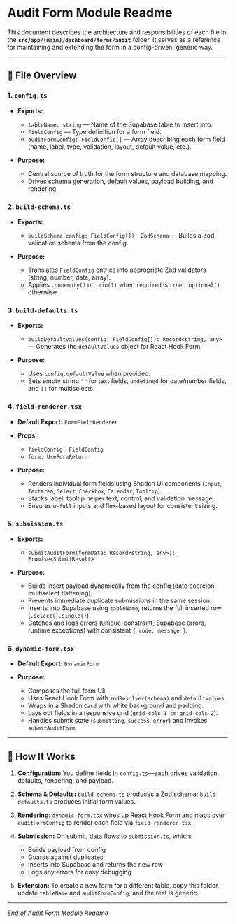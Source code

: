 # Audit Form Module Readme

This document describes the architecture and responsibilities of each file in the **`src/app/(main)/dashboard/forms/audit`** folder. It serves as a reference for maintaining and extending the form in a config-driven, generic way.

---

## 📁 File Overview

### 1. `config.ts`

* **Exports:**

  * `tableName: string` — Name of the Supabase table to insert into.
  * `FieldConfig` — Type definition for a form field.
  * `auditFormConfig: FieldConfig[]` — Array describing each form field (name, label, type, validation, layout, default value, etc.).
* **Purpose:**

  * Central source of truth for the form structure and database mapping.
  * Drives schema generation, default values, payload building, and rendering.

### 2. `build-schema.ts`

* **Exports:**

  * `buildSchema(config: FieldConfig[]): ZodSchema` — Builds a Zod validation schema from the config.
* **Purpose:**

  * Translates `FieldConfig` entries into appropriate Zod validators (string, number, date, array).
  * Applies `.nonempty()` or `.min(1)` when `required` is `true`, `.optional()` otherwise.

### 3. `build-defaults.ts`

* **Exports:**

  * `buildDefaultValues(config: FieldConfig[]): Record<string, any>` — Generates the `defaultValues` object for React Hook Form.
* **Purpose:**

  * Uses `config.defaultValue` when provided.
  * Sets empty string `""` for text fields, `undefined` for date/number fields, and `[]` for multiselects.

### 4. `field-renderer.tsx`

* **Default Export:** `FormFieldRenderer`
* **Props:**

  * `fieldConfig: FieldConfig`
  * `form: UseFormReturn`
* **Purpose:**

  * Renders individual form fields using Shadcn UI components (`Input`, `Textarea`, `Select`, `Checkbox`, `Calendar`, `Tooltip`).
  * Stacks label, tooltip helper text, control, and validation message.
  * Ensures `w-full` inputs and flex-based layout for consistent sizing.

### 5. `submission.ts`

* **Exports:**

  * `submitAuditForm(formData: Record<string, any>): Promise<SubmitResult>`
* **Purpose:**

  * Builds insert payload dynamically from the config (date coercion, multiselect flattening).
  * Prevents immediate duplicate submissions in the same session.
  * Inserts into Supabase using `tableName`, returns the full inserted row (`.select().single()`).
  * Catches and logs errors (unique-constraint, Supabase errors, runtime exceptions) with consistent `{ code, message }`.

### 6. `dynamic-form.tsx`

* **Default Export:** `DynamicForm`
* **Purpose:**

  * Composes the full form UI:
  * Uses React Hook Form with `zodResolver(schema)` and `defaultValues`.
  * Wraps in a Shadcn `Card` with white background and padding.
  * Lays out fields in a responsive grid (`grid-cols-1 sm:grid-cols-2`).
  * Handles submit state (`submitting`, `success`, `error`) and invokes `submitAuditForm`.

---

## 🔄 How It Works

1. **Configuration:**
   You define fields in `config.ts`—each drives validation, defaults, rendering, and payload.
2. **Schema & Defaults:**
   `build-schema.ts` produces a Zod schema; `build-defaults.ts` produces initial form values.
3. **Rendering:**
   `dynamic-form.tsx` wires up React Hook Form and maps over `auditFormConfig` to render each field via `field-renderer.tsx`.
4. **Submission:**
   On submit, data flows to `submission.ts`, which:

   * Builds payload from config
   * Guards against duplicates
   * Inserts into Supabase and returns the new row
   * Logs any errors for easy debugging
5. **Extension:**
   To create a new form for a different table, copy this folder, update `tableName` and `auditFormConfig`, and the rest is generic.

---

*End of Audit Form Module Readme*
